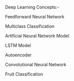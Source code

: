 Deep Learning Concepts:-

Feedforward Neural Network

Multiclass Classification 

Artificial Neural Network Model

LSTM Model 

Autoencoder

Convolutional Neural Network

Fruit Classification

